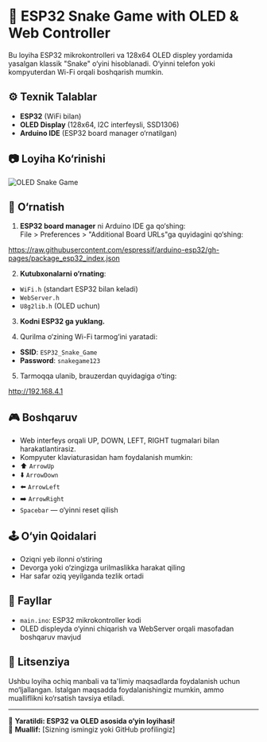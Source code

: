 # 🐍 ESP32 Snake Game with OLED & Web Controller

Bu loyiha ESP32 mikrokontrolleri va 128x64 OLED displey yordamida yasalgan klassik "Snake" o‘yini hisoblanadi. O‘yinni telefon yoki kompyuterdan Wi-Fi orqali boshqarish mumkin.

## ⚙️ Texnik Talablar

- **ESP32** (WiFi bilan)
- **OLED Display** (128x64, I2C interfeysli, SSD1306)
- **Arduino IDE** (ESP32 board manager o‘rnatilgan)

## 📷 Loyiha Ko‘rinishi

![OLED Snake Game](https://your-image-url-if-any.com)

## 🔧 O‘rnatish

1. **ESP32 board manager** ni Arduino IDE ga qo‘shing:  
   File > Preferences > "Additional Board URLs"ga quyidagini qo‘shing:  

https://raw.githubusercontent.com/espressif/arduino-esp32/gh-pages/package_esp32_index.json


2. **Kutubxonalarni o‘rnating**:
- `WiFi.h` (standart ESP32 bilan keladi)
- `WebServer.h`
- `U8g2lib.h` (OLED uchun)

3. **Kodni ESP32 ga yuklang.**

4. Qurilma o‘zining Wi-Fi tarmog‘ini yaratadi:  
- **SSID**: `ESP32_Snake_Game`  
- **Password**: `snakegame123`

5. Tarmoqqa ulanib, brauzerdan quyidagiga o‘ting:  

http://192.168.4.1


## 🎮 Boshqaruv

- Web interfeys orqali UP, DOWN, LEFT, RIGHT tugmalari bilan harakatlantirasiz.
- Kompyuter klaviaturasidan ham foydalanish mumkin:
- ⬆️ `ArrowUp`
- ⬇️ `ArrowDown`
- ⬅️ `ArrowLeft`
- ➡️ `ArrowRight`
- `Spacebar` — o‘yinni reset qilish

## 🕹️ O‘yin Qoidalari

- Oziqni yeb ilonni o‘stiring
- Devorga yoki o‘zingizga urilmaslikka harakat qiling
- Har safar oziq yeyilganda tezlik ortadi

## 📁 Fayllar

- `main.ino`: ESP32 mikrokontroller kodi
- OLED displeyda o‘yinni chiqarish va WebServer orqali masofadan boshqaruv mavjud

## 📜 Litsenziya

Ushbu loyiha ochiq manbali va ta'limiy maqsadlarda foydalanish uchun mo‘ljallangan. Istalgan maqsadda foydalanishingiz mumkin, ammo mualliflikni ko‘rsatish tavsiya etiladi.

---

🎉 **Yaratildi: ESP32 va OLED asosida o‘yin loyihasi!**  
🚀 **Muallif:** [Sizning ismingiz yoki GitHub profilingiz]

